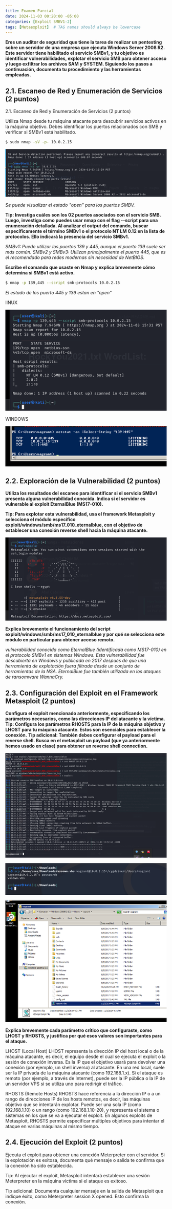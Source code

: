 ```yaml
---
title: Examen Parcial
date: 2024-11-03 00:20:00 -05:00
categories: [Exploit SMBV1-2]
tags: [Metaexploit]  # TAG names should always be lowercase
---
```

**Eres un auditor de seguridad que tiene la tarea de realizar un pentesting sobre un servidor de una empresa que ejecuta Windows Server 2008 R2. Este servidor tiene habilitado el servicio SMBv1, y tu objetivo es identificar vulnerabilidades, explotar el servicio SMB para obtener acceso y luego exfiltrar los archivos SAM y SYSTEM. Siguiendo los pasos a continuación, documenta tu procedimiento y las herramientas empleadas.**

## **2.1. Escaneo de Red y Enumeración de Servicios (2 puntos)** ##

2.1. Escaneo de Red y Enumeración de Servicios (2 puntos)

Utiliza Nmap desde tu máquina atacante para descubrir servicios activos en la máquina objetivo. Debes identificar los puertos relacionados con SMB y verificar si SMBv1 está habilitado.

```bash
$ sudo nmap -sV -p- 10.0.2.15
```
![sudomap1](/assets/images/imagen1.png)

*Se puede visualizar el estado "open" para los puertos SMBV.*

**Tip: Investiga cuáles son los 02 puertos asociados con el servicio SMB. Luego, investiga como puedes usar nmap con el flag --script para una enumeración detallada. Al analizar el output del comando, buscar específicamente el término SMBv1 o el protocolo NT LM 0.12 en la lista de protocolos. Ello indicará la presencia del servicio SMBv1.**

*SMBv1: Puede utilizar los puertos 139 y 445, aunque el puerto 139 suele ser más común.*
*SMBv2 y SMBv3: Utilizan principalmente el puerto 445, que es el recomendado para redes modernas sin necesidad de NetBIOS.*

**Escribe el comando que usaste en Nmap y explica brevemente cómo determina si SMBv1 está activo.**

```bash
$ nmap -p 139,445 --script smb-protocols 10.0.2.15
```
*El estado de los puerto 445 y 139 estan en "open"*

lINUX

![sudomap1](/assets/images/imagen2.png)

WINDOWS

![sudomap1](/assets/images/imagen3.png)

## **2.2. Exploración de la Vulnerabilidad (2 puntos)** ##

**Utiliza los resultados del escaneo para identificar si el servicio SMBv1 presenta alguna vulnerabilidad conocida. Indica si el servidor es vulnerable al exploit EternalBlue (MS17-010).**

**Tip: Para explotar esta vulnerabilidad, usa el framework Metasploit y selecciona el módulo específico exploit/windows/smb/ms17_010_eternalblue, con el objetivo de establecer una conexión reverse shell hacia la máquina atacante.**

![sudomap1](/assets/images/imagen5.png)



**Explica brevemente el funcionamiento del script exploit/windows/smb/ms17_010_eternalblue y por qué se selecciona este módulo en particular para obtener acceso remoto.**

*vulnerabilidad conocida como EternalBlue (identificada como MS17-010) en el protocolo SMBv1 en sistemas Windows. Esta vulnerabilidad fue descubierta en Windows y publicada en 2017 después de que una herramienta de explotación fuera filtrada desde un conjunto de herramientas de la NSA. EternalBlue fue también utilizada en los ataques de ransomware WannaCry.*

## **2.3. Configuración del Exploit en el Framework Metasploit (2 puntos)** ##
**Configura el exploit mencionado anteriormente, especificando los parámetros necesarios, como las direcciones IP del atacante y la víctima.**
**Tip: Configura los parámetros RHOSTS para la IP de la máquina objetivo y LHOST para tu máquina atacante. Estos son esenciales para establecer la conexión.**
**Tip adicional: También debes configurar el payload para el reverse shell. Busca en el metasploit un payload (que ya anteriormente hemos usado en clase) para obtener un reverse shell connection.**

![sudomap2](/assets/images/imagen6.png)

![sudomap2](/assets/images/imagen7.png)

![sudomap2](/assets/images/imagen8.png)


**Explica brevemente cada parámetro crítico que configuraste, como LHOST y RHOSTS, y justifica por qué esos valores son importantes para el ataque.**


LHOST (Local Host)
LHOST representa la dirección IP del host local o de la máquina atacante, es decir, el equipo desde el cual se ejecuta el exploit o la sesión de conexión inversa.
Es la IP que el objetivo usará para devolver una conexión (por ejemplo, un shell inverso) al atacante.
En una red local, suele ser la IP privada de la máquina atacante (como 192.168.1.x). Si el ataque es remoto (por ejemplo, a través de Internet), puede ser la IP pública o la IP de un servidor VPS si se utiliza uno para redirigir el tráfico.


RHOSTS (Remote Hosts)
RHOSTS hace referencia a la dirección IP o a un rango de direcciones IP de los hosts remotos, es decir, las máquinas objetivo que se intentarán explotar.
Puede ser una sola IP (como 192.168.1.10) o un rango (como 192.168.1.10-20), y representa el sistema o sistemas en los que se va a ejecutar el exploit.
En algunos exploits de Metasploit, RHOSTS permite especificar múltiples objetivos para intentar el ataque en varias máquinas al mismo tiempo.

## 2.4. Ejecución del Exploit (2 puntos) ##
Ejecuta el exploit para obtener una conexión Meterpreter con el servidor. Si la explotación es exitosa, documenta qué mensaje o salida te confirma que la conexión ha sido establecida.

Tip: Al ejecutar el exploit, Metasploit intentará establecer una sesión Meterpreter en la máquina víctima si el ataque es exitoso.

Tip adicional: Documenta cualquier mensaje en la salida de Metasploit que indique éxito, como Meterpreter session X opened. Esto confirma la conexión.



